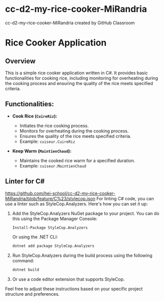 # cc-d2-my-rice-cooker-MiRandria
cc-d2-my-rice-cooker-MiRandria created by GitHub Classroom
# Rice Cooker Application

## Overview

This is a simple rice cooker application written in C#. It provides basic functionalities for cooking rice, including monitoring for overheating during the cooking process and ensuring the quality of the rice meets specified criteria.

## Functionalities:

- **Cook Rice (`CuireRiz`):**
  - Initiates the rice cooking process.
  - Monitors for overheating during the cooking process.
  - Ensures the quality of the rice meets specified criteria.
  - Example: `cuiseur.CuireRiz`

- **Keep Warm (`MaintienChaud`):**
  - Maintains the cooked rice warm for a specified duration.
  - Example: `cuiseur.MaintienChaud`

## Linter for C#
https://github.com/hei-school/cc-d2-my-rice-cooker-MiRandria/blob/feature/C%23/stylecop.json
For linting C# code, you can use a linter such as StyleCop.Analyzers. Here's how you can set it up:

1. Add the StyleCop.Analyzers NuGet package to your project. You can do this using the Package Manager Console:

    ```bash
    Install-Package StyleCop.Analyzers
    ```

    Or using the .NET CLI:

    ```bash
    dotnet add package StyleCop.Analyzers
    ```

2. Run StyleCop.Analyzers during the build process using the following command:

    ```bash
    dotnet build
    ```

3. Or use a code editor extension that supports StyleCop.

Feel free to adjust these instructions based on your specific project structure and preferences.
